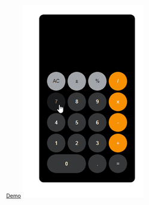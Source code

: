 [Demo](https://ozcan-cetin.github.io/IOS-Calculator/)
![](https://github.com/ozcan-cetin/IOS-Calculator/blob/master/IOS%20Calculator.gif)
